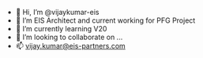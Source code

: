 - 👋 Hi, I’m @vijaykumar-eis
- 👀 I’m EIS Architect and current working for PFG Project
- 🌱 I’m currently learning V20
- 💞️ I’m looking to collaborate on ...
- 📫 vijay.kumar@eis-partners.com

<!---
vijaykumar-eis/vijaykumar-eis is a ✨ special ✨ repository because its `README.md` (this file) appears on your GitHub profile.
You can click the Preview link to take a look at your changes.
--->
